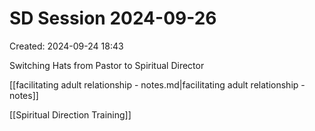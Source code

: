 # SD Session 2024-09-26
Created: 2024-09-24 18:43

Switching Hats from Pastor to Spiritual Director

[[facilitating adult relationship - notes.md|facilitating adult relationship - notes]]

[[Spiritual Direction Training]]